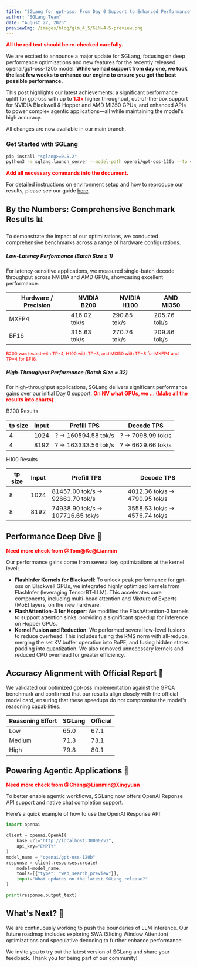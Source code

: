 ```yaml
---
title: "SGLang for gpt-oss: From Day 0 Support to Enhanced Performance"
author: "SGLang Team"
date: "August 27, 2025"
previewImg: /images/blog/glm_4_5/GLM-4-5-preview.png
---
```


<span style="color: red; font-weight: bold;">
All the red text should be re-checked carefully.
</span>

We are excited to announce a major update for SGLang, focusing on deep performance optimizations and new features for the recently released openai/gpt-oss-120b model. **While we had support from day one, we took the last few weeks to enhance our engine to ensure you get the best possible performance.**

This post highlights our latest achievements: a significant performance uplift for gpt-oss with up to <span style="color: red; font-weight: bold;">1.3x</span> higher throughput, out-of-the-box support for NVIDIA Blackwell & Hopper and AMD MI350 GPUs, and enhanced APIs to power complex agentic applications—all while maintaining the model's high accuracy.

All changes are now available in our main branch.

### Get Started with SGLang

```bash
pip install "sglang>=0.5.2"
python3 -m sglang.launch_server --model-path openai/gpt-oss-120b --tp 4
```

<div style="color: red; font-weight: bold;">
Add all necessary commands into the document.
</div>

For detailed instructions on environment setup and how to reproduce our results, please see our guide [here](https://docs.sglang.ai/basic_usage/gpt_oss.html).

## By the Numbers: Comprehensive Benchmark Results 📊

To demonstrate the impact of our optimizations, we conducted comprehensive benchmarks across a range of hardware configurations.

##### Low-Latency Performance (Batch Size = 1)

For latency-sensitive applications, we measured single-batch decode throughput across NVIDIA and AMD GPUs, showcasing excellent performance.

| Hardware / Precision | NVIDIA B200  | NVIDIA H100  | AMD MI350    |
| -------------------- | ------------ | ------------ | ------------ |
| MXFP4                | 416.02 tok/s | 290.85 tok/s | 205.76 tok/s |
| BF16                 | 315.63 tok/s | 270.76 tok/s | 209.86 tok/s |

<span style="color: red; font-size: 12px;">
B200 was tested with TP=4, H100 with TP=8, and MI350 with TP=8 for MXFP4 and TP=4 for BF16.
</span>

##### High-Throughput Performance (Batch Size = 32)

For high-throughput applications, SGLang delivers significant performance gains over our initial Day 0 support. <span style="color: red; font-weight: bold;">On NV what GPUs, we ... (Make all the results into charts)</span>

B200 Results

| tp size | Input | Prefill TPS          | Decode TPS         |
| ------- | ----- | -------------------- | ------------------ |
| 4       | 1024  | ? -> 160594.58 tok/s | ? -> 7098.99 tok/s |
| 4       | 8192  | ? -> 163333.56 tok/s | ? -> 6629.66 tok/s |

H100 Results

| tp size | Input | Prefill TPS                       | Decode TPS                     |
| ------- | ----- | --------------------------------- | ------------------------------ |
| 8       | 1024  | 81457.00 tok/s -> 92661.70 tok/s  | 4012.36 tok/s -> 4790.95 tok/s |
| 8       | 8192  | 74938.90 tok/s -> 107716.65 tok/s | 3558.63 tok/s -> 4576.74 tok/s |


## Performance Deep Dive 🚀

<div style="color: red; font-weight: bold;">
Need more check from @Tom@Ke@Lianmin
</div>

Our performance gains come from several key optimizations at the kernel level:

- **FlashInfer Kernels for Blackwell**: To unlock peak performance for gpt-oss on Blackwell GPUs, we integrated highly optimized kernels from FlashInfer (leveraging TensorRT-LLM). This accelerates core components, including multi-head attention and Mixture of Experts (MoE) layers, on the new hardware.
- **FlashAttention-3 for Hopper**: We modified the FlashAttention-3 kernels to support attention sinks, providing a significant speedup for inference on Hopper GPUs.
- **Kernel Fusion and Reduction**: We performed several low-level fusions to reduce overhead. This includes fusing the RMS norm with all-reduce, merging the set KV buffer operation into RoPE, and fusing hidden states padding into quantization. We also removed unnecessary kernels and reduced CPU overhead for greater efficiency.

## Accuracy Alignment with Official Report 🎯

We validated our optimized gpt-oss implementation against the GPQA benchmark and confirmed that our results align closely with the official model card, ensuring that these speedups do not compromise the model's reasoning capabilities.

| Reasoning Effort | SGLang | Official |
| ---------------- | ------ | -------- |
| Low              | 65.0   | 67.1     |
| Medium           | 71.3   | 73.1     |
| High             | 79.8   | 80.1     |

## Powering Agentic Applications 🤖

<div style="color: red; font-weight: bold;">
Need more check from @Chang@Lianmin@Xingyuan
</div>

To better enable agentic workflows, SGLang now offers OpenAI Reponse API support and native chat completion support.

Here’s a quick example of how to use the OpenAI Response API:

```python
import openai

client = openai.OpenAI(
    base_url="http://localhost:30000/v1",
    api_key="EMPTY"
)
model_name = "openai/gpt-oss-120b"
response = client.responses.create(
    model=model_name,
    tools=[{"type": "web_search_preview"}],
    input="What updates on the latest SGLang release?"
)

print(response.output_text)
```

## What's Next? 🔮

We are continuously working to push the boundaries of LLM inference. Our future roadmap includes exploring SWA (Sliding Window Attention) optimizations and speculative decoding to further enhance performance.

We invite you to try out the latest version of SGLang and share your feedback. Thank you for being part of our community!